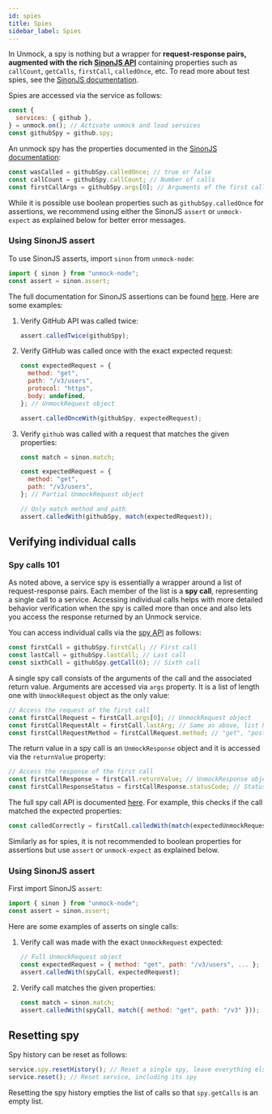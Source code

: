 ```yaml
---
id: spies
title: Spies
sidebar_label: Spies
---
```


In Unmock, a spy is nothing but a wrapper for **request-response pairs, augmented with the rich [SinonJS API](https://sinonjs.org/releases/v7.4.1/spies/)** containing properties such as `callCount`, `getCalls`, `firstCall`, `calledOnce`, etc. To read more about test spies, see the [SinonJS documentation](https://sinonjs.org/releases/v7.4.1/spies/).

Spies are accessed via the service as follows:

```js
const {
  services: { github },
} = unmock.on(); // Activate unmock and load services
const githubSpy = github.spy;
```

An unmock spy has the properties documented in the [SinonJS documentation](https://sinonjs.org/releases/v7.4.1/spies/):

```js
const wasCalled = githubSpy.calledOnce; // true or false
const callCount = githubSpy.callCount; // Number of calls
const firstCallArgs = githubSpy.args[0]; // Arguments of the first call.
```

While it is possible use boolean properties such as `githubSpy.calledOnce` for assertions, we recommend using either the SinonJS `assert` or `unmock-expect` as explained below for better error messages.

### Using SinonJS assert

To use SinonJS asserts, import `sinon` from `unmock-node`:

```js
import { sinon } from "unmock-node";
const assert = sinon.assert;
```

The full documentation for SinonJS assertions can be found [here](https://sinonjs.org/releases/v7.4.1/assertions/). Here are some examples:

1. Verify GitHub API was called twice:

   ```js
   assert.calledTwice(githubSpy);
   ```

1. Verify GitHub was called once with the exact expected request:

   ```js
   const expectedRequest = {
     method: "get",
     path: "/v3/users",
     protocol: "https",
     body: undefined,
   }; // UnmockRequest object

   assert.calledOnceWith(githubSpy, expectedRequest);
   ```

1. Verify `github` was called with a request that matches the given properties:

   ```js
   const match = sinon.match;

   const expectedRequest = {
     method: "get",
     path: "/v3/users",
   }; // Partial UnmockRequest object

   // Only match method and path
   assert.calledWith(githubSpy, match(expectedRequest));
   ```

## Verifying individual calls

### Spy calls 101

As noted above, a service spy is essentially a wrapper around a list of request-response pairs. Each member of the list is a **spy call**, representing a single call to a service. Accessing individual calls helps with more detailed behavior verification when the spy is called more than once and also lets you access the response returned by an Unmock service.

You can access individual calls via the [spy API](https://sinonjs.org/releases/v7.4.1/spies/) as follows:

```js
const firstCall = githubSpy.firstCall; // First call
const lastCall = githubSpy.lastCall; // Last call
const sixthCall = githubSpy.getCall(6); // Sixth call
```

A single spy call consists of the arguments of the call and the associated return value. Arguments are accessed via `args` property. It is a list of length one with `UnmockRequest` object as the only value:

```js
// Access the request of the first call
const firstCallRequest = firstCall.args[0]; // UnmockRequest object
const firstCallRequestAlt = firstCall.lastArg; // Same as above, list has one value
const firstCallRequestMethod = firstCallRequest.method; // "get", "post", "put", etc.
```

The return value in a spy call is an `UnmockResponse` object and it is accessed via the `returnValue` property:

```js
// Access the response of the first call
const firstCallResponse = firstCall.returnValue; // UnmockResponse object
const firstCallResponseStatus = firstCallResponse.statusCode; // Status code
```

The full spy call API is documented [here](https://sinonjs.org/releases/v7.4.1/spy-call/). For example, this checks if the call matched the expected properties:

```js
const calledCorrectly = firstCall.calledWith(match(expectedUnmockRequest)); // true or false
```

Similarly as for spies, it is not recommended to boolean properties for assertions but use `assert` or `unmock-expect` as explained below.

### Using SinonJS assert

First import SinonJS `assert`:

```js
import { sinon } from "unmock-node";
const assert = sinon.assert;
```

Here are some examples of asserts on single calls:

1. Verify call was made with the exact `UnmockRequest` expected:

   ```js
   // Full UnmockRequest object
   const expectedRequest = { method: "get", path: "/v3/users", ... };
   assert.calledWith(spyCall, expectedRequest);
   ```

1. Verify call matches the given properties:

   ```js
   const match = sinon.match;
   assert.calledWith(spyCall, match({ method: "get", path: "/v3" }));
   ```

## Resetting spy

Spy history can be reset as follows:

```js
service.spy.resetHistory(); // Reset a single spy, leave everything else intact
service.reset(); // Reset service, including its spy
```

Resetting the spy history empties the list of calls so that `spy.getCalls` is an empty list.